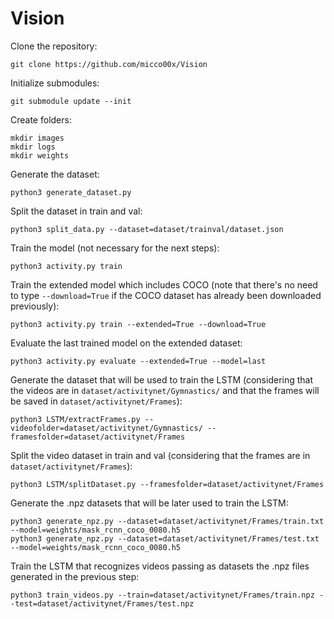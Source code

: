 # Vision

Clone the repository:
~~~~
git clone https://github.com/micco00x/Vision
~~~~

Initialize submodules:
~~~~
git submodule update --init
~~~~

Create folders:
~~~~
mkdir images
mkdir logs
mkdir weights
~~~~

Generate the dataset:
~~~~
python3 generate_dataset.py
~~~~

Split the dataset in train and val:
~~~~
python3 split_data.py --dataset=dataset/trainval/dataset.json
~~~~

Train the model (not necessary for the next steps):
~~~~
python3 activity.py train
~~~~

Train the extended model which includes COCO (note that there's no need to type
`--download=True` if the COCO dataset has already been downloaded previously):
~~~~
python3 activity.py train --extended=True --download=True
~~~~

Evaluate the last trained model on the extended dataset:
~~~~
python3 activity.py evaluate --extended=True --model=last
~~~~

Generate the dataset that will be used to train the LSTM (considering
that the videos are in `dataset/activitynet/Gymnastics/` and that the
frames will be saved in `dataset/activitynet/Frames`):
~~~~
python3 LSTM/extractFrames.py --videofolder=dataset/activitynet/Gymnastics/ --framesfolder=dataset/activitynet/Frames
~~~~

Split the video dataset in train and val (considering that the frames are
in `dataset/activitynet/Frames`):
~~~~
python3 LSTM/splitDataset.py --framesfolder=dataset/activitynet/Frames
~~~~

Generate the .npz datasets that will be later used to train the LSTM:
~~~~
python3 generate_npz.py --dataset=dataset/activitynet/Frames/train.txt --model=weights/mask_rcnn_coco_0080.h5
python3 generate_npz.py --dataset=dataset/activitynet/Frames/test.txt --model=weights/mask_rcnn_coco_0080.h5
~~~~

Train the LSTM that recognizes videos passing as datasets the .npz files
generated in the previous step:
~~~~
python3 train_videos.py --train=dataset/activitynet/Frames/train.npz --test=dataset/activitynet/Frames/test.npz
~~~~
